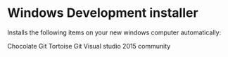 # Windows Development installer

Installs the following items on your new windows computer automatically:

Chocolate 
Git
Tortoise Git
Visual studio 2015 community
